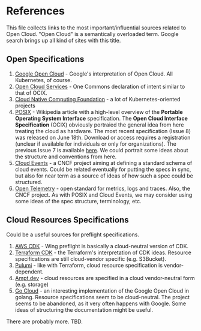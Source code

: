 # References

This file collects links to the most important/influential sources related to Open Cloud. "Open Cloud" is a semantically overloaded term. Google search brings up all kind of sites with this title.

## Open Specifications

1. [Google Open Cloud](https://cloud.google.com/open-cloud) - Google's interpretation of Open Cloud. All Kubernetes, of course.
2. [Open Cloud Services](https://www.onecommons.org/open-cloud-service-definition) - One Commons declaration of intent similar to that of OCIX.
3. [Cloud Native Computing Foundation](https://www.cncf.io/) - a lot of Kubernetes-oriented projects
4. [POSIX](https://en.wikipedia.org/wiki/POSIX) - Wikipedia article with a high-level overview of the **Portable Operating System Interface** specification. The **Open Cloud Interface Specification** (OCIX) obviously portraied the general idea from here treating the cloud as hardware. The most recent specification (Issue 8) was released on June 18th. Download or access requires a registration (unclear if available for individuals or only for organizations). The previous Issue 7 is available [here](https://pubs.opengroup.org/onlinepubs/9699919799/). We could portrait some ideas about the structure and conventions from here.
5. [Cloud Events](https://cloudevents.io/) - a CNCF project aiming at defining a standard schema of cloud events. Could be related eventually for putting the specs in sync, but also for near term as a source of ideas of how such a spec could be structured.
6. [Open Telemetry](https://opentelemetry.io/) - open standard for metrics, logs and traces. Also, the CNCF project. As with POSIX and Cloud Events, we may consider using some ideas of the spec structure, terminology, etc.

## Cloud Resources Specifications
Could be a useful sources for preflight specifications.

1. [AWS CDK](https://docs.aws.amazon.com/cdk/v2/guide/home.html) - Wing preflight is basically a cloud-neutral version of CDK.
2. [Terraform CDK](https://developer.hashicorp.com/terraform/cdktf) - the Terraform's interpretation of CDK ideas. Resource specifications are still cloud-vendor specific (e.g. S3Bucket).
3. [Pulumi](https://www.pulumi.com/) - like with Terraform, cloud resource specification is vendor-dependent.
4. [Ampt.dev](https://www.getampt.com/) - cloud resources are specified in a cloud vendor-neutral form (e.g. storage)
5. [Go Cloud](https://pkg.go.dev/github.com/google/go-cloud) - an interesting implementation of the Google Open Cloud in golang. Resource specifications seem to be cloud-neutral. The project seems to be abandoned, as it very often happens with Google. Some ideas of structuring the documentation might be useful.

There are probably more. TBD.
